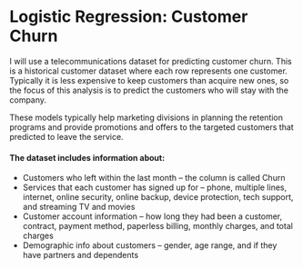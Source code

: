 # Logistic Regression: Customer Churn

I will use a telecommunications dataset for predicting customer churn. This is a historical customer dataset where each row represents one customer. Typically it is less expensive to keep customers than acquire new ones, so the focus of this analysis is to predict the customers who will stay with the company.

These models typically help marketing divisions in planning the retention programs and provide promotions and offers to the targeted customers that predicted to leave the service. 

#### The dataset includes information about:
- Customers who left within the last month – the column is called Churn
- Services that each customer has signed up for – phone, multiple lines, internet, online security, online backup, device protection, tech support, and streaming TV and movies
- Customer account information – how long they had been a customer, contract, payment method, paperless billing, monthly charges, and total charges
- Demographic info about customers – gender, age range, and if they have partners and dependents

